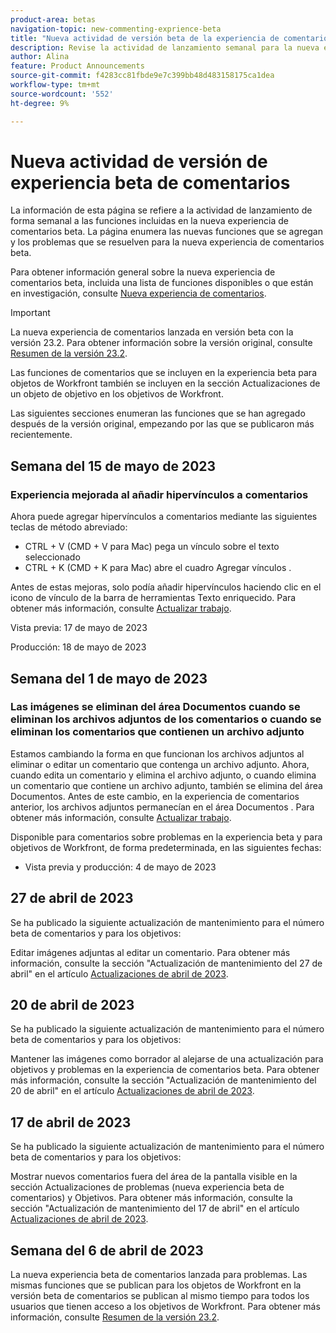 ```yaml
---
product-area: betas
navigation-topic: new-commenting-exprience-beta
title: "Nueva actividad de versión beta de la experiencia de comentarios"
description: Revise la actividad de lanzamiento semanal para la nueva experiencia Beta de comentarios de Adobe Workfront.
author: Alina
feature: Product Announcements
source-git-commit: f4283cc81fbde9e7c399bb48d483158175ca1dea
workflow-type: tm+mt
source-wordcount: '552'
ht-degree: 9%

---
```



# Nueva actividad de versión de experiencia beta de comentarios

La información de esta página se refiere a la actividad de lanzamiento de forma semanal a las funciones incluidas en la nueva experiencia de comentarios beta. La página enumera las nuevas funciones que se agregan y los problemas que se resuelven para la nueva experiencia de comentarios beta.

Para obtener información general sobre la nueva experiencia de comentarios beta, incluida una lista de funciones disponibles o que están en investigación, consulte [Nueva experiencia de comentarios](../new-commenting-experience-beta/unified-commenting-experience.md).

>[!IMPORTANT]
>
>La nueva experiencia de comentarios lanzada en versión beta con la versión 23.2. Para obtener información sobre la versión original, consulte [Resumen de la versión 23.2](../../product-releases/23.2-release-activity/23-2-release-overview.md).
>
>Las funciones de comentarios que se incluyen en la experiencia beta para objetos de Workfront también se incluyen en la sección Actualizaciones de un objeto de objetivo en los objetivos de Workfront.

Las siguientes secciones enumeran las funciones que se han agregado después de la versión original, empezando por las que se publicaron más recientemente.

## Semana del 15 de mayo de 2023

### Experiencia mejorada al añadir hipervínculos a comentarios

Ahora puede agregar hipervínculos a comentarios mediante las siguientes teclas de método abreviado:

* CTRL + V (CMD + V para Mac) pega un vínculo sobre el texto seleccionado
* CTRL + K (CMD + K para Mac) abre el cuadro Agregar vínculos .

Antes de estas mejoras, solo podía añadir hipervínculos haciendo clic en el icono de vínculo de la barra de herramientas Texto enriquecido. Para obtener más información, consulte [Actualizar trabajo](../../../workfront-basics/updating-work-items-and-viewing-updates/update-work.md).

Vista previa: 17 de mayo de 2023

Producción: 18 de mayo de 2023

## Semana del 1 de mayo de 2023

### Las imágenes se eliminan del área Documentos cuando se eliminan los archivos adjuntos de los comentarios o cuando se eliminan los comentarios que contienen un archivo adjunto

Estamos cambiando la forma en que funcionan los archivos adjuntos al eliminar o editar un comentario que contenga un archivo adjunto. Ahora, cuando edita un comentario y elimina el archivo adjunto, o cuando elimina un comentario que contiene un archivo adjunto, también se elimina del área Documentos. Antes de este cambio, en la experiencia de comentarios anterior, los archivos adjuntos permanecían en el área Documentos . Para obtener más información, consulte [Actualizar trabajo](../../../workfront-basics/updating-work-items-and-viewing-updates/update-work.md).

Disponible para comentarios sobre problemas en la experiencia beta y para objetivos de Workfront, de forma predeterminada, en las siguientes fechas:

* Vista previa y producción: 4 de mayo de 2023


## 27 de abril de 2023

Se ha publicado la siguiente actualización de mantenimiento para el número beta de comentarios y para los objetivos:

Editar imágenes adjuntas al editar un comentario. Para obtener más información, consulte la sección &quot;Actualización de mantenimiento del 27 de abril&quot; en el artículo <a href="https://experienceleague.adobe.com/docs/workfront-known-issues/releases/current-updates.html?lang=en#updates-in-april-2023">Actualizaciones de abril de 2023</a>.

## 20 de abril de 2023

Se ha publicado la siguiente actualización de mantenimiento para el número beta de comentarios y para los objetivos:

Mantener las imágenes como borrador al alejarse de una actualización para objetivos y problemas en la experiencia de comentarios beta. Para obtener más información, consulte la sección &quot;Actualización de mantenimiento del 20 de abril&quot; en el artículo <a href="https://experienceleague.adobe.com/docs/workfront-known-issues/releases/current-updates.html?lang=en#updates-in-april-2023">Actualizaciones de abril de 2023</a>.

## 17 de abril de 2023

Se ha publicado la siguiente actualización de mantenimiento para el número beta de comentarios y para los objetivos:

Mostrar nuevos comentarios fuera del área de la pantalla visible en la sección Actualizaciones de problemas (nueva experiencia beta de comentarios) y Objetivos. Para obtener más información, consulte la sección &quot;Actualización de mantenimiento del 17 de abril&quot; en el artículo  <a href="https://experienceleague.adobe.com/docs/workfront-known-issues/releases/current-updates.html?lang=en#updates-in-april-2023">Actualizaciones de abril de 2023</a>.


## Semana del 6 de abril de 2023

La nueva experiencia beta de comentarios lanzada para problemas.
Las mismas funciones que se publican para los objetos de Workfront en la versión beta de comentarios se publican al mismo tiempo para todos los usuarios que tienen acceso a los objetivos de Workfront. Para obtener más información, consulte [Resumen de la versión 23.2](../../product-releases/23.2-release-activity/23-2-release-overview.md).